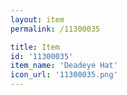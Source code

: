 ```yaml
---
layout: item
permalink: /11300035

title: Item
id: '11300035'
item_name: 'Deadeye Hat'
icon_url: '11300035.png'
---
```

